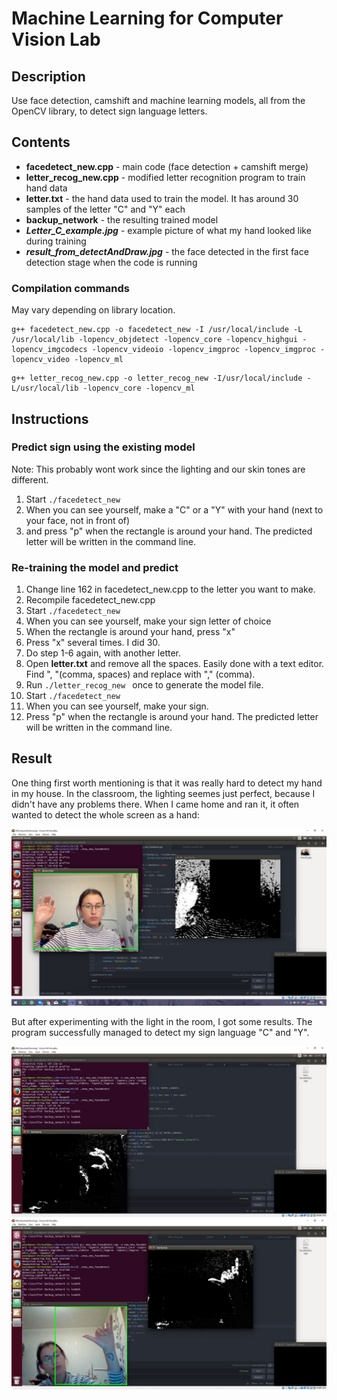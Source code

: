 # Machine Learning for Computer Vision Lab

## Description
Use face detection, camshift and machine learning models, all from the OpenCV library, to detect sign language letters.

## Contents
- **facedetect_new.cpp** - main code (face detection + camshift merge)
- **letter_recog_new.cpp** - modified letter recognition program to train hand data
- **letter.txt** - the hand data used to train the model. It has around 30 samples of the letter "C" and "Y" each
- **backup_network** - the resulting trained model
- ***Letter_C_example.jpg*** - example picture of what my hand looked like during training
- ***result_from_detectAndDraw.jpg*** - the face detected in the first face detection stage when the code is running

### Compilation commands
May vary depending on library location.
```
g++ facedetect_new.cpp -o facedetect_new -I /usr/local/include -L /usr/local/lib -lopencv_objdetect -lopencv_core -lopencv_highgui -lopencv_imgcodecs -lopencv_videoio -lopencv_imgproc -lopencv_imgproc -lopencv_video -lopencv_ml
```
```
g++ letter_recog_new.cpp -o letter_recog_new -I/usr/local/include -L/usr/local/lib -lopencv_core -lopencv_ml
```
## Instructions
### Predict sign using the existing model
Note: This probably wont work since the lighting and our skin tones are different.
1. Start ```./facedetect_new ```
2. When you can see yourself, make a "C" or a "Y" with your hand (next to your face, not in front of) 
3. and press "p" when the rectangle is around your hand. The predicted letter will be written in the command line.

### Re-training the model and predict
1. Change line 162 in facedetect_new.cpp to the letter you want to make.
2. Recompile facedetect_new.cpp
3. Start ```./facedetect_new ```
4. When you can see yourself, make your sign letter of choice
5. When the rectangle is around your hand, press "x"
6. Press "x" several times. I did 30.
7. Do step 1-6 again, with another letter.
8. Open **letter.txt** and remove all the spaces. Easily done with a text editor. Find ",  "(comma, spaces) and replace with "," (comma).
9. Run ```./letter_recog_new ``` once to generate the model file.
10.  Start ```./facedetect_new ```
11. When you can see yourself, make your sign.
12. Press "p" when the rectangle is around your hand. The predicted letter will be written in the command line.

## Result
One thing first worth mentioning is that it was really hard to detect my hand in my house. In the classroom, the lighting seemes just perfect, because I didn't have any problems there. When I came home and ran it, it often wanted to detect the whole screen as a hand:

![](./Capture.JPG "Detection not working well")

But after experimenting with the light in the room, I got some results. The program successfully managed to detect my sign language "C" and "Y".


![Detecting C](./Capture2.JPG "Detecting C")
![Detecting Y](./Capture3.JPG "Detecting Y")